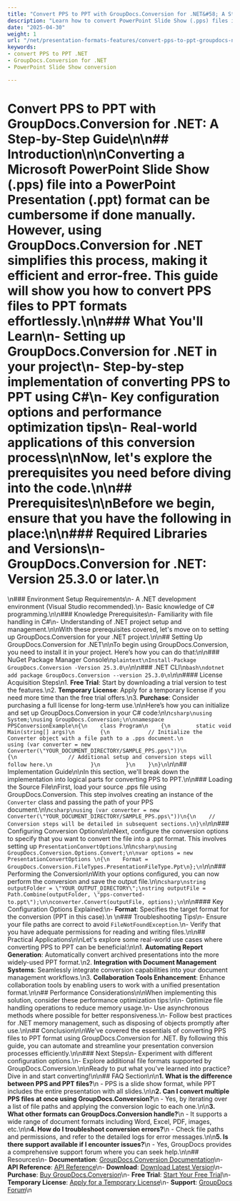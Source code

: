 ```yaml
---
title: "Convert PPS to PPT with GroupDocs.Conversion for .NET&#58; A Step-by-Step Guide"
description: "Learn how to convert PowerPoint Slide Show (.pps) files into PowerPoint Presentations (.ppt) using GroupDocs.Conversion for .NET, enhancing your document management workflows."
date: "2025-04-30"
weight: 1
url: "/net/presentation-formats-features/convert-pps-to-ppt-groupdocs-net/"
keywords:
- convert PPS to PPT .NET
- GroupDocs.Conversion for .NET
- PowerPoint Slide Show conversion

---
```



# Convert PPS to PPT with GroupDocs.Conversion for .NET: A Step-by-Step Guide\n\n## Introduction\n\nConverting a Microsoft PowerPoint Slide Show (.pps) file into a PowerPoint Presentation (.ppt) format can be cumbersome if done manually. However, using GroupDocs.Conversion for .NET simplifies this process, making it efficient and error-free. This guide will show you how to convert PPS files to PPT formats effortlessly.\n\n### What You'll Learn\n- Setting up GroupDocs.Conversion for .NET in your project\n- Step-by-step implementation of converting PPS to PPT using C#\n- Key configuration options and performance optimization tips\n- Real-world applications of this conversion process\n\nNow, let's explore the prerequisites you need before diving into the code.\n\n## Prerequisites\n\nBefore we begin, ensure that you have the following in place:\n\n### Required Libraries and Versions\n- **GroupDocs.Conversion for .NET**: Version 25.3.0 or later.\n  
\n### Environment Setup Requirements\n- A .NET development environment (Visual Studio recommended).\n- Basic knowledge of C# programming.\n\n### Knowledge Prerequisites\n- Familiarity with file handling in C#\n- Understanding of .NET project setup and management.\n\nWith these prerequisites covered, let's move on to setting up GroupDocs.Conversion for your .NET project.\n\n## Setting Up GroupDocs.Conversion for .NET\n\nTo begin using GroupDocs.Conversion, you need to install it in your project. Here’s how you can do that:\n\n### NuGet Package Manager Console\n```plaintext\nInstall-Package GroupDocs.Conversion -Version 25.3.0\n```\n\n### .NET CLI\n```bash\ndotnet add package GroupDocs.Conversion --version 25.3.0\n```\n\n#### License Acquisition Steps\n1. **Free Trial**: Start by downloading a trial version to test the features.\n2. **Temporary License**: Apply for a temporary license if you need more time than the free trial offers.\n3. **Purchase**: Consider purchasing a full license for long-term use.\n\nHere’s how you can initialize and set up GroupDocs.Conversion in your C# code:\n\n```csharp\nusing System;\nusing GroupDocs.Conversion;\n\nnamespace PPSConversionExample\n{\n    class Program\n    {\n        static void Main(string[] args)\n        {\n            // Initialize the Converter object with a file path to a .pps document.\n            using (var converter = new Converter(\"YOUR_DOCUMENT_DIRECTORY/SAMPLE_PPS.pps\"))\n            {\n                // Additional setup and conversion steps will follow here.\n            }\n        }\n    }\n}\n```\n\n## Implementation Guide\n\nIn this section, we'll break down the implementation into logical parts for converting PPS to PPT.\n\n### Loading the Source File\nFirst, load your source .pps file using GroupDocs.Conversion. This step involves creating an instance of the `Converter` class and passing the path of your PPS document.\n\n```csharp\nusing (var converter = new Converter(\"YOUR_DOCUMENT_DIRECTORY/SAMPLE_PPS.pps\"))\n{\n    // Conversion steps will be detailed in subsequent sections.\n}\n```\n\n### Configuring Conversion Options\n\nNext, configure the conversion options to specify that you want to convert the file into a .ppt format. This involves setting up `PresentationConvertOptions`.\n\n```csharp\nusing GroupDocs.Conversion.Options.Convert;\n\nvar options = new PresentationConvertOptions \n{\n    Format = GroupDocs.Conversion.FileTypes.PresentationFileType.Ppt\n};\n```\n\n### Performing the Conversion\nWith your options configured, you can now perform the conversion and save the output file.\n\n```csharp\nstring outputFolder = \"YOUR_OUTPUT_DIRECTORY\";\nstring outputFile = Path.Combine(outputFolder, \"pps-converted-to.ppt\");\n\nconverter.Convert(outputFile, options);\n```\n\n#### Key Configuration Options Explained:\n- **Format**: Specifies the target format for the conversion (PPT in this case).\n  \n### Troubleshooting Tips\n- Ensure your file paths are correct to avoid `FileNotFoundException`.\n- Verify that you have adequate permissions for reading and writing files.\n\n## Practical Applications\n\nLet's explore some real-world use cases where converting PPS to PPT can be beneficial:\n\n1. **Automating Report Generation**: Automatically convert archived presentations into the more widely-used PPT format.\n2. **Integration with Document Management Systems**: Seamlessly integrate conversion capabilities into your document management workflows.\n3. **Collaboration Tools Enhancement**: Enhance collaboration tools by enabling users to work with a unified presentation format.\n\n## Performance Considerations\n\nWhen implementing this solution, consider these performance optimization tips:\n\n- Optimize file handling operations to reduce memory usage.\n- Use asynchronous methods where possible for better responsiveness.\n- Follow best practices for .NET memory management, such as disposing of objects promptly after use.\n\n## Conclusion\n\nWe’ve covered the essentials of converting PPS files to PPT format using GroupDocs.Conversion for .NET. By following this guide, you can automate and streamline your presentation conversion processes efficiently.\n\n### Next Steps\n- Experiment with different configuration options.\n- Explore additional file formats supported by GroupDocs.Conversion.\n\nReady to put what you've learned into practice? Dive in and start converting!\n\n## FAQ Section\n\n**1. What is the difference between PPS and PPT files?**\n   - PPS is a slide show format, while PPT includes the entire presentation with all slides.\n\n**2. Can I convert multiple PPS files at once using GroupDocs.Conversion?**\n   - Yes, by iterating over a list of file paths and applying the conversion logic to each one.\n\n**3. What other formats can GroupDocs.Conversion handle?**\n   - It supports a wide range of document formats including Word, Excel, PDF, images, etc.\n\n**4. How do I troubleshoot conversion errors?**\n   - Check file paths and permissions, and refer to the detailed logs for error messages.\n\n**5. Is there support available if I encounter issues?**\n   - Yes, GroupDocs provides a comprehensive support forum where you can seek help.\n\n## Resources\n- **Documentation**: [GroupDocs.Conversion Documentation](https://docs.groupdocs.com/conversion/net/)\n- **API Reference**: [API Reference](https://reference.groupdocs.com/conversion/net/)\n- **Download**: [Download Latest Version](https://releases.groupdocs.com/conversion/net/)\n- **Purchase**: [Buy GroupDocs.Conversion](https://purchase.groupdocs.com/buy)\n- **Free Trial**: [Start Your Free Trial](https://releases.groupdocs.com/conversion/net/)\n- **Temporary License**: [Apply for a Temporary License](https://purchase.groupdocs.com/temporary-license/)\n- **Support**: [GroupDocs Forum](https://forum.groupdocs.com/c/conversion/10)\n
